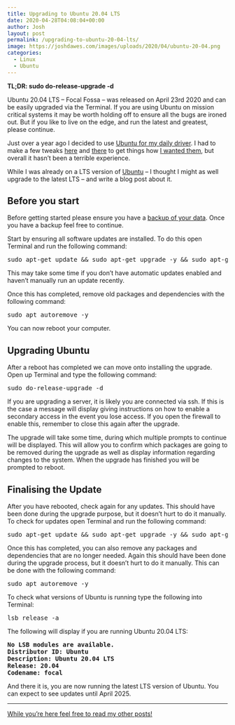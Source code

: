 ```yaml
---
title: Upgrading to Ubuntu 20.04 LTS
date: 2020-04-28T04:08:04+00:00
author: Josh
layout: post
permalink: /upgrading-to-ubuntu-20-04-lts/
image: https://joshdawes.com/images/uploads/2020/04/ubuntu-20-04.png
categories:
  - Linux
  - Ubuntu
---
```

**TL;DR: sudo do-release-upgrade -d**

Ubuntu 20.04 LTS &#8211; Focal Fossa &#8211; was released on April 23rd 2020 and can be easily upgraded via the Terminal. If you are using Ubuntu on mission critical systems it may be worth holding off to ensure all the bugs are ironed out. But if you like to live on the edge, and run the latest and greatest, please continue. 

Just over a year ago I decided to use <a rel="noreferrer noopener" href="https://joshdawes.com/linux-as-my-daily-driver/" target="_blank">Ubuntu for my daily driver</a>. I had to make a few tweaks <a rel="noreferrer noopener" href="https://joshdawes.com/quit-a-program-on-ubuntu-with-alt-q/" target="_blank">here</a> and <a rel="noreferrer noopener" href="https://joshdawes.com/fixing-the-calculator-key-in-ubuntu-18-04/" target="_blank">there</a> to get things how <a rel="noreferrer noopener" href="https://joshdawes.com/minimise-windows-on-ubuntu-18-04-with-super-m/" target="_blank">I wanted them,</a> but overall it hasn&#8217;t been a terrible experience.

While I was already on a LTS version of <a rel="noreferrer noopener" href="https://ubuntu.com/download" target="_blank">Ubuntu</a> &#8211; I thought I might as well upgrade to the latest LTS &#8211; and write a blog post about it.

## Before you start

Before getting started please ensure you have a <a rel="noreferrer noopener" href="https://joshdawes.com/backup-home-directory-with-rsnapshot/" target="_blank">backup of your data</a>. Once you have a backup feel free to continue. 

Start by ensuring all software updates are installed. To do this open Terminal and run the following command:

<pre class="wp-block-preformatted">sudo apt-get update && sudo apt-get upgrade -y && sudo apt-get dist-upgrade -y</pre>

This may take some time if you don&#8217;t have automatic updates enabled and haven&#8217;t manually run an update recently.

Once this has completed, remove old packages and dependencies with the following command:

<pre class="wp-block-preformatted">sudo apt autoremove -y</pre>

You can now reboot your computer.

## Upgrading Ubuntu

After a reboot has completed we can move onto installing the upgrade. Open up Terminal and type the following command:

<pre class="wp-block-preformatted">sudo do-release-upgrade -d</pre>

If you are upgrading a server, it is likely you are connected via ssh. If this is the case a message will display giving instructions on how to enable a secondary access in the event you lose access. If you open the firewall to enable this, remember to close this again after the upgrade.

The upgrade will take some time, during which multiple prompts to continue will be displayed. This will allow you to confirm which packages are going to be removed during the upgrade as well as display information regarding changes to the system. When the upgrade has finished you will be prompted to reboot.

## Finalising the Update

After you have rebooted, check again for any updates. This should have been done during the upgrade purpose, but it doesn&#8217;t hurt to do it manually. To check for updates open Terminal and run the following command:

<pre class="wp-block-preformatted">sudo apt-get update && sudo apt-get upgrade -y && sudo apt-get dist-upgrade -y</pre>

Once this has completed, you can also remove any packages and dependencies that are no longer needed. Again this should have been done during the upgrade process, but it doesn&#8217;t hurt to do it manually. This can be done with the following command:

<pre class="wp-block-preformatted">sudo apt autoremove -y</pre>

To check what versions of Ubuntu is running type the following into Terminal:

<pre class="wp-block-preformatted">lsb_release -a</pre>

The following will display if you are running Ubuntu 20.04 LTS:

<pre class="wp-block-preformatted"><strong>No LSB modules are available.
Distributor ID: Ubuntu
Description: Ubuntu 20.04 LTS
Release: 20.04
Codename: focal</strong></pre>

And there it is, you are now running the latest LTS version of Ubuntu. You can expect to see updates until April 2025.

<hr class="wp-block-separator" />

<p class="has-text-align-center">
  <a href="https://joshdawes.com/recent-posts/" target="_blank" rel="noreferrer noopener">While you&#8217;re here feel free to read my other posts!</a>
</p>
